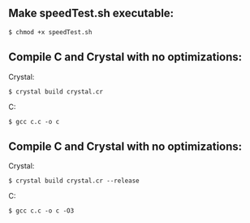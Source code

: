 ## Make speedTest.sh executable:
```$ chmod +x speedTest.sh```

## Compile C and Crystal with no optimizations:
Crystal:

```$ crystal build crystal.cr```

C:

```$ gcc c.c -o c```

## Compile C and Crystal with no optimizations:
Crystal:

```$ crystal build crystal.cr --release```

C:

```$ gcc c.c -o c -O3```

